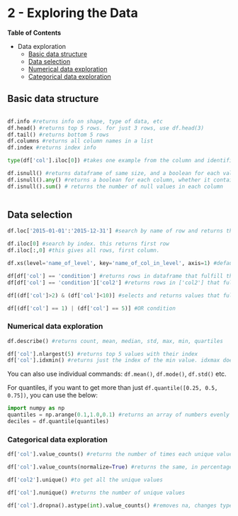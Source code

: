
# 2 - Exploring the Data

__Table of Contents__
 * Data exploration
    - [Basic data structure](#structure)
    - [Data selection](#selection)
    - [Numerical data exploration](#numerical)
    - [Categorical data exploration](#categorical)

<a id="structure"></a> 
## Basic data structure

```python

df.info #returns info on shape, type of data, etc
df.head() #returns top 5 rows. for just 3 rows, use df.head(3)
df.tail() #returns bottom 5 rows
df.columns #returns all column names in a list
df.index #returns index info

type(df['col'].iloc[0]) #takes one example from the column and identifies type of object in the column

df.isnull() #returns dataframe of same size, and a boolean for each value whether it is null or not
df.isnull().any() #returns a boolean for each column, whether it contains any null values or not
df.isnull().sum() # returns the number of null values in each column



```
<a id="selection"></a> 
## Data selection

```python
df.loc['2015-01-01':'2015-12-31'] #search by name of row and returns the corresponding rows. this example searches by datetime

df.iloc[0] #search by index. this returns first row
df.iloc[:,0] #this gives all rows, first column.

df.xs(level='name_of_level', key='name_of_col_in_level', axis=1) #default gets row in a multilevel dataframe. adding axis=1 takes column instead.

df[df['col'] == 'condition'] #returns rows in dataframe that fulfill the condition in 'col'
df[df['col'] == 'condition']['col2'] #returns rows in ['col2'] that fulfill the condition in 'col'

df[(df['col']>2) & (df['col']<10)] #selects and returns values that fulfill conditions - use & for multiple conditions and () each condition

df[(df['col'] == 1) | (df['col'] == 5)] #OR condition

```

<a id="numerical"></a> 
### Numerical data exploration

```python
df.describe() #returns count, mean, median, std, max, min, quartiles

df['col'].nlargest(5) #returns top 5 values with their index
df['col'].idxmin() #returns just the index of the min value. idxmax does same for max

```
You can also use individual commands: `df.mean()`, `df.mode()`, `df.std()` etc.

For quantiles, if you want to get more than just `df.quantile([0.25, 0.5, 0.75])`, you can use the below:

```python
import numpy as np
quantiles = np.arange(0.1,1.0,0.1) #returns an array of numbers evenly spaced at a distance of 0.1, from 0.1 to 1.0
deciles = df.quantile(quantiles)

```

<a id="categorical"></a> 
### Categorical data exploration

```python
df['col'].value_counts() #returns the number of times each unique value occurs. for just top 5, use df['col'].value_counts().head()

df['col'].value_counts(normalize=True) #returns the same, in percentage

df['col2'].unique() #to get all the unique values

df['col'].nunique() #returns the number of unique values

df['col'].dropna().astype(int).value_counts() #removes na, changes type from float to integers, and returns the counts.

```

